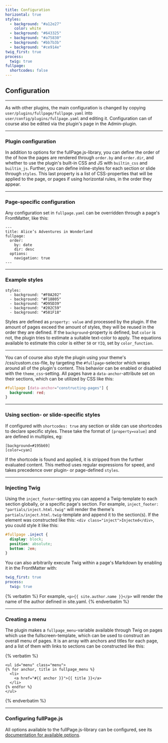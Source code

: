```yaml
---
title: Configuration
horizontal: true
styles:
  - background: "#a12e27"
    color: white
  - background: "#643325"
  - background: "#a75830"
  - background: "#bb7b3b"
  - background: "#ce914e"
twig_first: true
process:
  twig: true
fullpage:
  shortcodes: false
---
```


## Configuration

---

As with other plugins, the main configuration is changed by copying `user/plugins/fullpage/fullpage.yaml` into `user/config/plugins/fullpage.yaml` and editing it. Configuration can of course also be edited via the plugin's page in the Admin-plugin.

---

### Plugin configuration

In addition to options for the fullPage.js-library, you can define the order of the of how the pages are rendered through `order.by` and `order.dir`, and whether to use the plugin's built-in CSS and JS with `builtin_css` and `builtin_js`. Further, you can define inline-styles for each section or slide through `styles`. This last property is a list of CSS-properties that will be applied to the page, or pages if using horizontal rules, in the order they appear.

---

### Page-specific configuration

Any configuration set in `fullpage.yaml` can be overridden through a page's FrontMatter, like this:

```
---
title: Alice’s Adventures in Wonderland
fullpage:
  order:
    by: date
    dir: desc
  options:
    navigation: true
---
```

---


### Example styles

```
styles:
  - background: "#F0A202"
  - background: "#F18805"
  - background: "#D95D39"
  - background: "#202C59"
  - background: "#581F18"
```

Styles are defined as `property: value` and processed by the plugin. If the amount of pages exceed the amount of styles, they will be reused in the order they are defined. If the `background`-property is defined, but `color` is not, the plugin tries to estimate a suitable text-color to apply. The equations available to estimate this color is either `50` or `YIQ`, set by `color_function`.

---

You can of course also style the plugin using your theme's /css/custom.css-file, by targeting the `#fullpage`-selector which wraps around all of the plugin's content. This behavior can be enabled or disabled with the `theme_css`-setting. All pages have a `data-anchor`-attribute set on their sections, which can be utilized by CSS like this:

```css
#fullpage [data-anchor="constructing-pages"] {
  background: red;
}
```

---

### Using section- or slide-specific styles

If configured with `shortcodes: true` any section or slide can use shortcodes to declare specific styles. These take the format of `[property=value]` and are defined in multiples, eg:

```
[background=#195b69]
[color=cyan]
```

If the shortcode is found and applied, it is stripped from the further evaluated content. This method uses regular expressions for speed, and takes precedence over plugin- or page-defined `styles`.

---

### Injecting Twig

Using the `inject_footer`-setting you can append a Twig-template to each section globally, or a specific page's section. For example, `inject_footer: "partials/inject.html.twig"` will render the theme's `partials/inject.html.twig`-template and append it to the section(s). If the element was constructed like this: `<div class="inject">Injected</div>`, you could style it like this:

```css
#fullpage .inject {
  display: block;
  position: absolute;
  bottom: 2em;
}
```

You can also arbitrarily execute Twig within a page's Markdown by enabling it in the FrontMatter with:

```yaml
twig_first: true
process:
  twig: true
```

{% verbatim %}
For example, `<p>{{ site.author.name }}</p>` will render the name of the author defined in site.yaml.
{% endverbatim %}

---

### Creating a menu

The plugin makes a `fullpage_menu`-variable available through Twig on pages which use the fullscreen-template, which can be used to construct an overall menu of pages. It is an array with anchors and titles for each page, and a list of them with links to sections can be constructed like this:

{% verbatim %}
```
<ul id="menu" class="menu">
{% for anchor, title in fullpage_menu %}
  <li>
    <a href="#{{ anchor }}">{{ title }}</a>
  </li>
{% endfor %}
</ul>
```
{% endverbatim %}

---

### Configuring fullPage.js

All options available to the fullPage.js-library can be configured, see its [documentation for available options](https://github.com/alvarotrigo/fullPage.js#options).